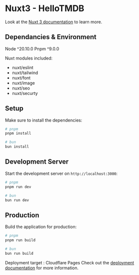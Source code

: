# Nuxt3 - HelloTMDB

Look at the [Nuxt 3 documentation](https://nuxt.com/docs/getting-started/introduction) to learn more.

## Dependancies & Environment

Node ^20.10.0
Pnpm ^9.0.0

Nuxt modules included:

-   nuxt/eslint
-   nuxt/tailwind
-   nuxt/font
-   nuxt/image
-   nuxt/seo
-   nuxt/securty

## Setup

Make sure to install the dependencies:

```bash
# pnpm
pnpm install

# bun
bun install
```

## Development Server

Start the development server on `http://localhost:3000`:

```bash
# pnpm
pnpm run dev

# bun
bun run dev
```

## Production

Build the application for production:

```bash
# pnpm
pnpm run build

# bun
bun run build
```

Deployment target : Cloudflare Pages
Check out the [deployment documentation](https://nuxt.com/docs/getting-started/deployment) for more information.
